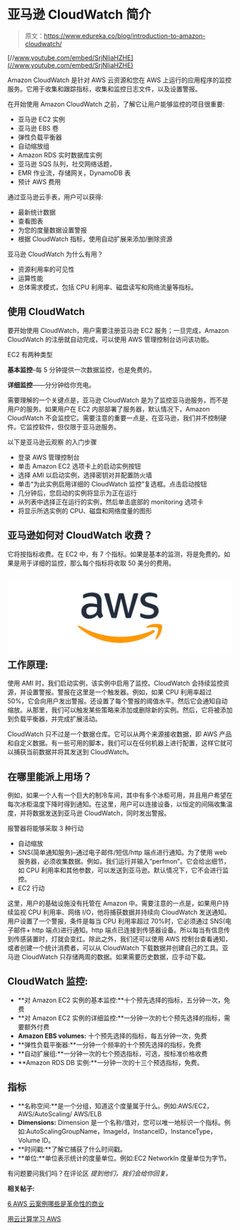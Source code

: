 # 亚马逊 CloudWatch 简介

> 原文：<https://www.edureka.co/blog/introduction-to-amazon-cloudwatch/>

[//www.youtube.com/embed/SrjNIiaHZHE](//www.youtube.com/embed/SrjNIiaHZHE)

Amazon CloudWatch 是针对 AWS 云资源和您在 AWS 上运行的应用程序的监控服务。它用于收集和跟踪指标，收集和监控日志文件，以及设置警报。

在开始使用 Amazon CloudWatch 之前，了解它让用户能够监控的项目很重要:

*   亚马逊 EC2 实例
*   亚马逊 EBS 卷
*   弹性负载平衡器
*   自动缩放组
*   Amazon RDS 实时数据库实例
*   亚马逊 SQS 队列，社交网络话题，
*   EMR 作业流，存储网关，DynamoDB 表
*   预计 AWS 费用

通过亚马逊云手表，用户可以获得:

*   最新统计数据
*   查看图表
*   为您的度量数据设置警报
*   根据 CloudWatch 指标，使用自动扩展来添加/删除资源

亚马逊 CloudWatch 为什么有用？

*   资源利用率的可见性
*   运算性能
*   总体需求模式，包括 CPU 利用率、磁盘读写和网络流量等指标。

## **使用 CloudWatch**

要开始使用 CloudWatch，用户需要注册亚马逊 EC2 服务；一旦完成，Amazon CloudWatch 的注册就自动完成，可以使用 AWS 管理控制台访问该功能。

EC2 有两种类型

**基本监控**–每 5 分钟提供一次数据监控，也是免费的。

**详细监控**——分分钟给你充电。

需要理解的一个关键点是，亚马逊 CloudWatch 是为了监控亚马逊服务，而不是用户的服务。如果用户在 EC2 内部部署了服务器，默认情况下，Amazon CloudWatch 不会监控它。需要注意的重要一点是，在亚马逊，我们并不控制硬件。它监控软件，但仅限于亚马逊服务。

以下是亚马逊云观察  的入门步骤

*   登录 AWS 管理控制台
*   单击 Amazon EC2 选项卡上的启动实例按钮
*   选择 AMI 以启动实例，选择密钥对并配置防火墙
*   单击“为此实例启用详细的 CloudWatch 监控”复选框。点击启动按钮
*   几分钟后，您启动的实例将显示为正在运行
*   从列表中选择正在运行的实例，然后单击底部的 monitoring 选项卡
*   将显示所选实例的 CPU、磁盘和网络度量的图形

## **亚马逊如何对 CloudWatch 收费？**

它将按指标收费。在 EC2 中，有 7 个指标。如果是基本的监测，将是免费的。如果是用于详细的监控，那么每个指标将收取 50 美分的费用。

## **![AWS-Edureka](img/2ddc9d3e790e1dc72ddccbc859bf4cbb.png)工作原理:**

使用 AMI 时，我们启动实例，该实例中启用了监控。CloudWatch 会持续监控资源，并设置警报。警报在这里是一个触发器。例如，如果 CPU 利用率超过 50%，它会向用户发出警报。还设置了每个警报的阈值水平。然后它会通知自动缩放。从那里，我们可以触发某些策略来添加或删除新的实例。然后，它将被添加到负载平衡器，并完成扩展活动。

CloudWatch 只不过是一个数据仓库。它可以从两个来源接收数据，即 AWS 产品和自定义数据。有一些可用的脚本，我们可以在任何机器上进行配置，这样它就可以捕获当前数据并将其发送到 CloudWatch。

## **在哪里能派上用场？**

例如，如果一个人有一个巨大的制冷车间，其中有多个冰柜可用，并且用户希望在每次冰柜温度下降时得到通知。在这里，用户可以连接设备，以恒定的间隔收集温度，并将数据发送到亚马逊 CloudWatch，同时发出警报。

报警器将能够采取 3 种行动

*   自动缩放
*   SNS(简单通知服务)–通过电子邮件/短信/http 端点进行通知。为了使用 web 服务器，必须收集数据。例如，我们运行并输入“perfmon”。它会给出细节，如 CPU 利用率和其他参数，可以发送到亚马逊。默认情况下，它不会进行监控。
*   EC2 行动

这里，用户的基础设施没有托管在 Amazon 中。需要注意的一点是，如果用户持续监视 CPU 利用率、网络 I/O，他将捕获数据并持续向 CloudWatch 发送通知。用户设置了一个警报，条件是每当 CPU 利用率超过 70%时，它必须通过 SNS(电子邮件+ http 端点)进行通知。http 端点已连接到传感器设备。所以每当有信息传到传感装置时，灯就会变红。除此之外，我们还可以使用 AWS 控制台查看通知，或者创建一个统计消费者，可以从 CloudWatch 下载数据并创建自己的工具。亚马逊 CloudWatch 只存储两周的数据。如果需要历史数据，应手动下载。

## **CloudWatch 监控:**

*   **对 Amazon EC2 实例的基本监控:**十个预先选择的指标，五分钟一次，免费
*   **对 Amazon EC2 实例的详细监控:**一分钟一次的七个预先选择的指标，需要额外付费
*   **Amazon EBS volumes:** 十个预先选择的指标，每五分钟一次，免费
*   **弹性负载平衡器:**一分钟一个频率的十个预先选择的指标，免费
*   **自动扩展组:**一分钟一次的七个预选指标，可选，按标准价格收费
*   **Amazon RDS DB 实例:**一分钟一次的十三个预选指标，免费。

## **指标**

*   **名称空间:**是一个分组，知道这个度量属于什么。例如:AWS/EC2，AWS/AutoScaling/ AWS/ELB
*   **Dimensions:** Dimension 是一个名称/值对，您可以唯一地标识一个指标。例如:AutoScalingGroupName，ImageId，InstanceID，InstanceType，Volume ID。
*   **时间戳:**了解它捕获了什么时间戳。
*   **单位:**单位表示统计的度量单位。例如:EC2 NetworkIn 度量单位为字节。

有问题要问我们吗？在评论区 *提到他们，我们会给你回复。*

**相关帖子:**

[6 AWS 云案例哪些是革命性的商业](https://www.edureka.co/blog/top-6-aws-cloud-use-cases/)

[用云计算学习 AWS](https://www.edureka.co/blog/introduction-to-cloud-computing-with-aws-1/)